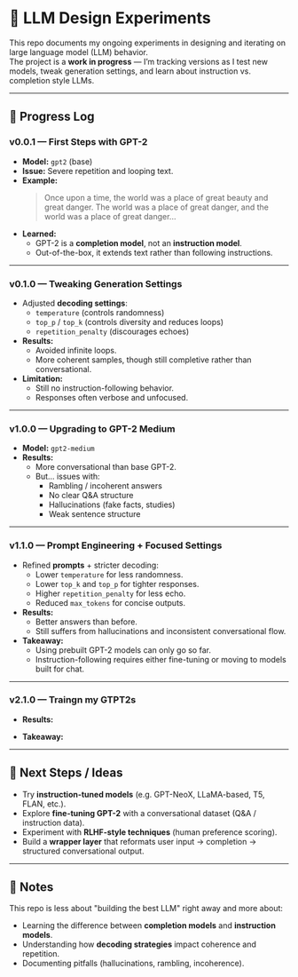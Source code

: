 # 🚀 LLM Design Experiments  

This repo documents my ongoing experiments in designing and iterating on large language model (LLM) behavior.  
The project is a **work in progress** — I’m tracking versions as I test new models, tweak generation settings, and learn about instruction vs. completion style LLMs.  

---

## 📖 Progress Log  

### **v0.0.1 — First Steps with GPT-2**  
- **Model:** `gpt2` (base)  
- **Issue:** Severe repetition and looping text.  
- **Example:**  
  > Once upon a time, the world was a place of great beauty and great danger. The world was a place of great danger, and the world was a place of great danger...  
- **Learned:**  
  - GPT-2 is a **completion model**, not an **instruction model**.  
  - Out-of-the-box, it extends text rather than following instructions.  

---

### **v0.1.0 — Tweaking Generation Settings**  
- Adjusted **decoding settings**:  
  - `temperature` (controls randomness)  
  - `top_p` / `top_k` (controls diversity and reduces loops)  
  - `repetition_penalty` (discourages echoes)  
- **Results:**  
  - Avoided infinite loops.  
  - More coherent samples, though still completive rather than conversational.  
- **Limitation:**  
  - Still no instruction-following behavior.  
  - Responses often verbose and unfocused.  

---

### **v1.0.0 — Upgrading to GPT-2 Medium**  
- **Model:** `gpt2-medium`  
- **Results:**  
  - More conversational than base GPT-2.  
  - But… issues with:  
    - Rambling / incoherent answers  
    - No clear Q&A structure  
    - Hallucinations (fake facts, studies)  
    - Weak sentence structure  

---

### **v1.1.0 — Prompt Engineering + Focused Settings**  
- Refined **prompts** + stricter decoding:  
  - Lower `temperature` for less randomness.  
  - Lower `top_k` and `top_p` for tighter responses.  
  - Higher `repetition_penalty` for less echo.  
  - Reduced `max_tokens` for concise outputs.  
- **Results:**  
  - Better answers than before.  
  - Still suffers from hallucinations and inconsistent conversational flow.  
- **Takeaway:**  
  - Using prebuilt GPT-2 models can only go so far.  
  - Instruction-following requires either fine-tuning or moving to models built for chat.  

---


### **v2.1.0 — Traingn my GTPT2s**  

- **Results:**  

- **Takeaway:**  
 

---

## 🔮 Next Steps / Ideas  
- Try **instruction-tuned models** (e.g. GPT-NeoX, LLaMA-based, T5, FLAN, etc.).  
- Explore **fine-tuning GPT-2** with a conversational dataset (Q&A / instruction data).  
- Experiment with **RLHF-style techniques** (human preference scoring).  
- Build a **wrapper layer** that reformats user input → completion → structured conversational output.  

---

## 📝 Notes  
This repo is less about "building the best LLM" right away and more about:  
- Learning the difference between **completion models** and **instruction models**.  
- Understanding how **decoding strategies** impact coherence and repetition.  
- Documenting pitfalls (hallucinations, rambling, incoherence).  
